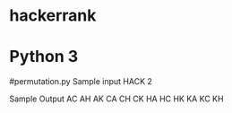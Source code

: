 # hackerrank
# Python 3

#permutation.py
Sample input 
HACK 2

Sample Output
AC
AH
AK
CA
CH
CK
HA
HC
HK
KA
KC
KH
